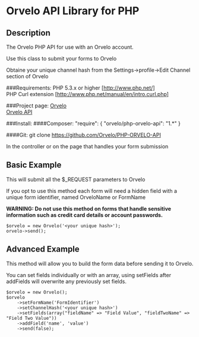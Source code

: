 Orvelo API Library for PHP
=====================================

Description
-------------------------------------
<p>The Orvelo PHP API for use with an Orvelo account.</p>
<p>Use this class to submit your forms to Orvelo</p>
<p>Obtaine your unique channel hash from the Settings->profile->Edit Channel section of Orvelo</p>


###Requirements:
  PHP 5.3.x or higher [http://www.php.net/]<br />
  PHP Curl extension [http://www.php.net/manual/en/intro.curl.php]<br />

###Project page:
  [Orvelo](http://www.orvelo.com/)<br />
  [Orvelo API](https://github.com/Orvelo/PHP-ORVELO-API)<br />

###Install:
####Composer:
    "require": {
        "orvelo/php-orvelo-api": "1.*"
    }
  
####Git:
    git clone https://github.com/Orvelo/PHP-ORVELO-API
    
<p>In the controller or on the page that handles your form submission </p>
    
Basic Example
----------------------------------------
<p>This will submit all the $_REQUEST parameters to Orvelo</p>
<p>If you opt to use this method each form will need a hidden field with a unique form identifier, named OrveloName or FormName</p>

<p><strong>WARNING: Do not use this method on forms that handle sensitive information such as credit card details or account passwords.</strong></p>

    $orvelo = new Orvelo('<your unique hash>');
    orvelo->send();
    
Advanced Example
----------------------------------------
<p>This method will allow you to build the form data before sending it to Orvelo.</p>
<p>You can set fields individually or with an array, using setFields after addFields will overwrite any previously set fields.</p>

    $orvelo = new Orvelo();
    $orvelo
        ->setFormName('FormIdentifier')
        ->setChannelHash('<your unique hash>')
        ->setFields(array("fieldName" => "Field Value", "fieldTwoName" => "Field Two Value"))
        ->addField('name', 'value')
        ->send(false);

